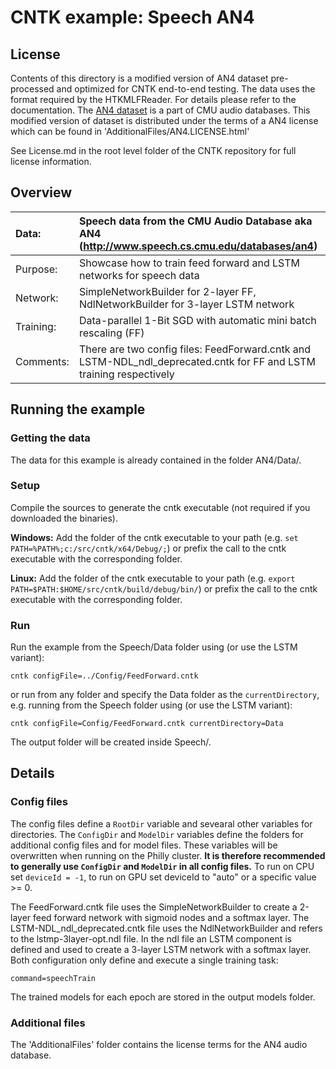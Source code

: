 # CNTK example: Speech AN4

## License

Contents of this directory is a modified version of AN4 dataset pre-processed and optimized for CNTK end-to-end testing. 
The data uses the format required by the HTKMLFReader. For details please refer to the documentation.
The [AN4 dataset](http://www.speech.cs.cmu.edu/databases/an4) is a part of CMU audio databases. 
This modified version of dataset is distributed under the terms of a AN4 license which can be found in 'AdditionalFiles/AN4.LICENSE.html'

See License.md in the root level folder of the CNTK repository for full license information.

## Overview

|Data:     |Speech data from the CMU Audio Database aka AN4 (http://www.speech.cs.cmu.edu/databases/an4)
|:---------|:---|
|Purpose:  |Showcase how to train feed forward and LSTM networks for speech data
|Network:  |SimpleNetworkBuilder for 2-layer FF, NdlNetworkBuilder for 3-layer LSTM network
|Training: |Data-parallel 1-Bit SGD with automatic mini batch rescaling (FF)
|Comments: |There are two config files: FeedForward.cntk and LSTM-NDL_ndl_deprecated.cntk for FF and LSTM training respectively

## Running the example

### Getting the data

The data for this example is already contained in the folder AN4/Data/.

### Setup

Compile the sources to generate the cntk executable (not required if you downloaded the binaries).

__Windows:__ Add the folder of the cntk executable to your path 
(e.g. `set PATH=%PATH%;c:/src/cntk/x64/Debug/;`) 
or prefix the call to the cntk executable with the corresponding folder. 

__Linux:__ Add the folder of the cntk executable to your path 
(e.g. `export PATH=$PATH:$HOME/src/cntk/build/debug/bin/`) 
or prefix the call to the cntk executable with the corresponding folder. 

### Run

Run the example from the Speech/Data folder using (or use the LSTM variant):

`cntk configFile=../Config/FeedForward.cntk`

or run from any folder and specify the Data folder as the `currentDirectory`, 
e.g. running from the Speech folder using (or use the LSTM variant):

`cntk configFile=Config/FeedForward.cntk currentDirectory=Data`

The output folder will be created inside Speech/.

## Details

### Config files

The config files define a `RootDir` variable and sevearal other variables for directories. 
The `ConfigDir` and `ModelDir` variables define the folders for additional config files and for model files. 
These variables will be overwritten when running on the Philly cluster. 
__It is therefore recommended to generally use `ConfigDir` and `ModelDir` in all config files.__ 
To run on CPU set `deviceId = -1`, to run on GPU set deviceId to "auto" or a specific value >= 0.

The FeedForward.cntk file uses the SimpleNetworkBuilder to create a 2-layer 
feed forward network with sigmoid nodes and a softmax layer.
The LSTM-NDL_ndl_deprecated.cntk file uses the NdlNetworkBuilder and refers to the lstmp-3layer-opt.ndl file. 
In the ndl file an LSTM component is defined and used to create a 3-layer LSTM network with a softmax layer. 
Both configuration only define and execute a single training task:

`command=speechTrain`

The trained models for each epoch are stored in the output models folder. 

### Additional files

The 'AdditionalFiles' folder contains the license terms for the AN4 audio database.
